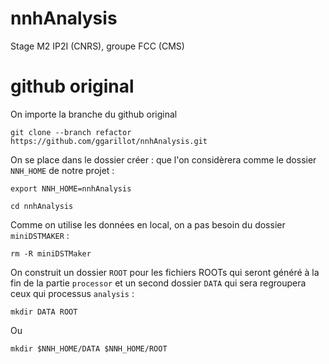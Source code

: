 # nnhAnalysis
Stage M2 IP2I (CNRS), groupe FCC (CMS)

# github original
On importe la branche du github original
```
git clone --branch refactor https://github.com/ggarillot/nnhAnalysis.git
```
On se place dans le dossier créer : que l'on considèrera comme le dossier `NNH_HOME` de notre projet :
```
export NNH_HOME=nnhAnalysis
```
```
cd nnhAnalysis
```
Comme on utilise les données en local, on a pas besoin du dossier `miniDSTMAKER` :
```
rm -R miniDSTMaker
```
On construit un dossier `ROOT` pour les fichiers ROOTs qui seront généré à la fin de la partie `processor` et un second dossier `DATA` qui sera regroupera ceux qui processus `analysis` :
```
mkdir DATA ROOT
```
Ou 
```
mkdir $NNH_HOME/DATA $NNH_HOME/ROOT
```
